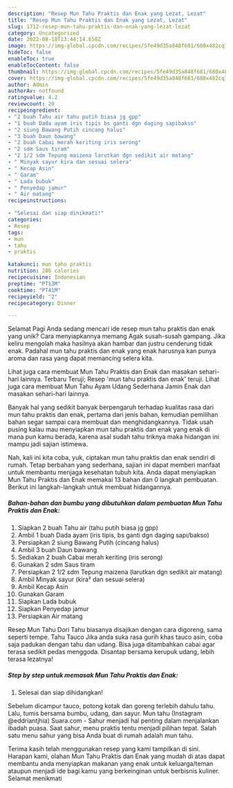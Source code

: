```yaml
---
description: "Resep Mun Tahu Praktis dan Enak yang Lezat, Lezat"
title: "Resep Mun Tahu Praktis dan Enak yang Lezat, Lezat"
slug: 1712-resep-mun-tahu-praktis-dan-enak-yang-lezat-lezat
category: Uncategorized
date: 2022-08-18T13:44:14.658Z
image: https://img-global.cpcdn.com/recipes/5fe49d35a848f681/680x482cq70/mun-tahu-praktis-dan-enak-foto-resep-utama.jpg
hideToc: false
enableToc: true
enableTocContent: false
thumbnail: https://img-global.cpcdn.com/recipes/5fe49d35a848f681/680x482cq70/mun-tahu-praktis-dan-enak-foto-resep-utama.jpg
cover: https://img-global.cpcdn.com/recipes/5fe49d35a848f681/680x482cq70/mun-tahu-praktis-dan-enak-foto-resep-utama.jpg
author: Admin
authorAv: notfound
ratingvalue: 4.2
reviewcount: 20
recipeingredient:
- "2 buah Tahu air tahu putih biasa jg gpp"
- "1 buah Dada ayam iris tipis bs ganti dgn daging sapibakso"
- "2 siung Bawang Putih cincang halus"
- "3 buah Daun bawang"
- "2 buah Cabai merah keriting iris serong"
- "2 sdm Saus tiram"
- "2 1/2 sdm Tepung maizena larutkan dgn sedikit air matang"
- " Minyak sayur kira dan sesuai selera"
- " Kecap Asin"
- " Garam"
- " Lada bubuk"
- " Penyedap jamur"
- " Air matang"
recipeinstructions:

- "Selesai dan siap dinikmati!"
categories:
- Resep
tags:
- mun
- tahu
- praktis

katakunci: mun tahu praktis 
nutrition: 286 calories
recipecuisine: Indonesian
preptime: "PT13M"
cooktime: "PT41M"
recipeyield: "2"
recipecategory: Dinner

---
```



Selamat Pagi Anda sedang mencari ide resep mun tahu praktis dan enak yang unik? Cara menyiapkannya memang Agak susah-susah gampang. Jika keliru mengolah maka hasilnya akan hambar dan justru cenderung tidak enak. Padahal mun tahu praktis dan enak yang enak harusnya kan punya aroma dan rasa yang dapat memancing selera kita.


Lihat juga cara membuat Mun Tahu Praktis dan Enak dan masakan sehari-hari lainnya. Terbaru Teruji; Resep &#39;mun tahu praktis dan enak&#39; teruji. Lihat juga cara membuat Mun Tahu Ayam Udang Sederhana Jamin Enak dan masakan sehari-hari lainnya.

Banyak hal yang sedikit banyak berpengaruh terhadap kualitas rasa dari mun tahu praktis dan enak, pertama dari jenis bahan, kemudian pemilihan bahan segar sampai cara membuat dan menghidangkannya. Tidak usah pusing kalau mau menyiapkan mun tahu praktis dan enak yang enak di mana pun kamu berada, karena asal sudah tahu triknya maka hidangan ini mampu jadi sajian istimewa.


Nah, kali ini kita coba, yuk, ciptakan mun tahu praktis dan enak sendiri di rumah. Tetap berbahan yang sederhana, sajian ini dapat memberi manfaat untuk membantu menjaga kesehatan tubuh kita. Anda dapat menyiapkan Mun Tahu Praktis dan Enak memakai 13 bahan dan 0 langkah pembuatan. Berikut ini langkah-langkah untuk membuat hidangannya.

<!--inarticleads1-->

##### Bahan-bahan dan bumbu yang dibutuhkan dalam pembuatan Mun Tahu Praktis dan Enak:

1. Siapkan 2 buah Tahu air (tahu putih biasa jg gpp)
1. Ambil 1 buah Dada ayam (iris tipis, bs ganti dgn daging sapi/bakso)
1. Persiapkan 2 siung Bawang Putih (cincang halus)
1. Ambil 3 buah Daun bawang
1. Sediakan 2 buah Cabai merah keriting (iris serong)
1. Gunakan 2 sdm Saus tiram
1. Persiapkan 2 1/2 sdm Tepung maizena (larutkan dgn sedikit air matang)
1. Ambil  Minyak sayur (kira² dan sesuai selera)
1. Ambil  Kecap Asin
1. Gunakan  Garam
1. Siapkan  Lada bubuk
1. Siapkan  Penyedap jamur
1. Persiapkan  Air matang


Resep Mun Tahu Dori Tahu biasanya disajikan dengan cara digoreng, sama seperti tempe. Tahu Tauco Jika anda suka rasa gurih khas tauco asin, coba saja padukan dengan tahu dan udang. Bisa juga ditambahkan cabai agar terasa sedikit pedas menggoda. Disantap bersama kerupuk udang, lebih terasa lezatnya! 

<!--inarticleads2-->

##### Step by step untuk memasak Mun Tahu Praktis dan Enak:


1. Selesai dan siap dihidangkan!

Sebelum dicampur tauco, potong kotak dan goreng terlebih dahulu tahu. Lalu, tumis bersama bumbu, udang, dan sayur. Mun tahu (Instagram @eddriantjhia) Suara.com - Sahur menjadi hal penting dalam menjalankan ibadah puasa. Saat sahur, menu praktis tentu menjadi pilihan tepat. Salah satu menu sahur yang bisa Anda buat di rumah adalah mun tahu. 

Terima kasih telah menggunakan resep yang kami tampilkan di sini. Harapan kami, olahan Mun Tahu Praktis dan Enak yang mudah di atas dapat membantu anda menyiapkan makanan yang enak untuk keluarga/teman ataupun menjadi ide bagi kamu yang berkeinginan untuk berbisnis kuliner. Selamat menikmati

